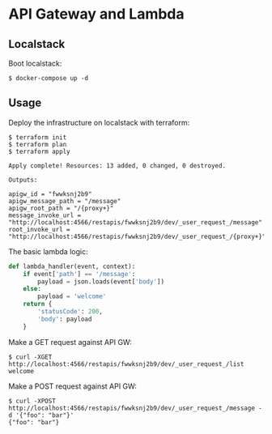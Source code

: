 # API Gateway and Lambda

## Localstack

Boot localstack:

```
$ docker-compose up -d
```

## Usage

Deploy the infrastructure on localstack with terraform:

```
$ terraform init
$ terraform plan
$ terraform apply

Apply complete! Resources: 13 added, 0 changed, 0 destroyed.

Outputs:

apigw_id = "fwwksnj2b9"
apigw_message_path = "/message"
apigw_root_path = "/{proxy+}"
message_invoke_url = "http://localhost:4566/restapis/fwwksnj2b9/dev/_user_request_/message"
root_invoke_url = "http://localhost:4566/restapis/fwwksnj2b9/dev/_user_request_/{proxy+}"
```

The basic lambda logic:

```python
def lambda_handler(event, context):
    if event['path'] == '/message':
        payload = json.loads(event['body'])
    else:
        payload = 'welcome'
    return {
        'statusCode': 200,
        'body': payload
    }
```

Make a GET request against API GW:

```
$ curl -XGET http://localhost:4566/restapis/fwwksnj2b9/dev/_user_request_/list
welcome
```

Make a POST request against API GW:

```
$ curl -XPOST http://localhost:4566/restapis/fwwksnj2b9/dev/_user_request_/message -d '{"foo": "bar"}'
{"foo": "bar"}
```

